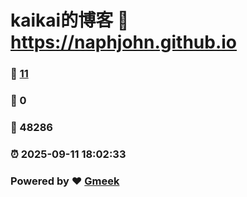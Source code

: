 # kaikai的博客 :link: https://naphjohn.github.io 
### :page_facing_up: [11](https://naphjohn.github.io/tag.html) 
### :speech_balloon: 0 
### :hibiscus: 48286 
### :alarm_clock: 2025-09-11 18:02:33 
### Powered by :heart: [Gmeek](https://github.com/Meekdai/Gmeek)
